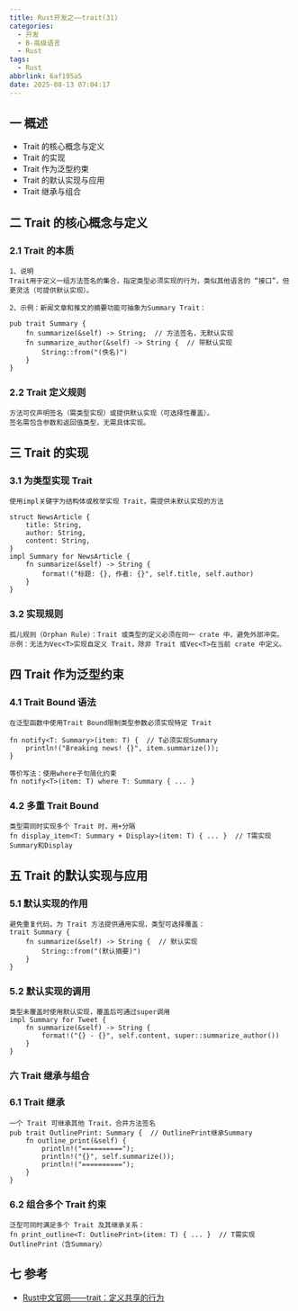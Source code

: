 ```yaml
---
title: Rust开发之——trait(31)
categories:
  - 开发
  - B-高级语言
  - Rust
tags:
  - Rust
abbrlink: 6af195a5
date: 2025-08-13 07:04:17
---
```

## 一 概述

* Trait 的核心概念与定义
* Trait 的实现
* Trait 作为泛型约束
* Trait 的默认实现与应用
* Trait 继承与组合

<!--more-->

## 二 Trait 的核心概念与定义

### 2.1 Trait 的本质

```
1、说明
Trait用于定义一组方法签名的集合，指定类型必须实现的行为，类似其他语言的 “接口”，但更灵活（可提供默认实现）。

2、示例：新闻文章和推文的摘要功能可抽象为Summary Trait：

pub trait Summary {
    fn summarize(&self) -> String;  // 方法签名，无默认实现
    fn summarize_author(&self) -> String {  // 带默认实现
        String::from("(佚名)")
    }
}
```

### 2.2 Trait 定义规则

```
方法可仅声明签名（需类型实现）或提供默认实现（可选择性覆盖）。
签名需包含参数和返回值类型，无需具体实现。
```

## 三 Trait 的实现

### 3.1 为类型实现 Trait

```
使用impl关键字为结构体或枚举实现 Trait，需提供未默认实现的方法

struct NewsArticle {
    title: String,
    author: String,
    content: String,
}
impl Summary for NewsArticle {
    fn summarize(&self) -> String {
        format!("标题: {}, 作者: {}", self.title, self.author)
    }
}
```

### 3.2 实现规则

```
孤儿规则（Orphan Rule）：Trait 或类型的定义必须在同一 crate 中，避免外部冲突。
示例：无法为Vec<T>实现自定义 Trait，除非 Trait 或Vec<T>在当前 crate 中定义。
```

## 四 Trait 作为泛型约束

### 4.1 Trait Bound 语法

```
在泛型函数中使用Trait Bound限制类型参数必须实现特定 Trait

fn notify<T: Summary>(item: T) {  // T必须实现Summary
    println!("Breaking news! {}", item.summarize());
}

等价写法：使用where子句简化约束
fn notify<T>(item: T) where T: Summary { ... }
```

### 4.2 多重 Trait Bound

```
类型需同时实现多个 Trait 时，用+分隔
fn display_item<T: Summary + Display>(item: T) { ... }  // T需实现Summary和Display
```

## 五 Trait 的默认实现与应用

### 5.1 默认实现的作用

```
避免重复代码，为 Trait 方法提供通用实现，类型可选择覆盖：
trait Summary {
    fn summarize(&self) -> String {  // 默认实现
        String::from("(默认摘要)")
    }
}
```

### 5.2 默认实现的调用

```
类型未覆盖时使用默认实现，覆盖后可通过super调用
impl Summary for Tweet {
    fn summarize(&self) -> String {
        format!("{} - {}", self.content, super::summarize_author())
    }
}
```

### 六 Trait 继承与组合

### 6.1 Trait 继承

```
一个 Trait 可继承其他 Trait，合并方法签名
pub trait OutlinePrint: Summary {  // OutlinePrint继承Summary
    fn outline_print(&self) {
        println!("==========");
        println!("{}", self.summarize());
        println!("==========");
    }
}
```

### 6.2 组合多个 Trait 约束

```
泛型可同时满足多个 Trait 及其继承关系：
fn print_outline<T: OutlinePrint>(item: T) { ... }  // T需实现OutlinePrint（含Summary）
```


## 七 参考

* [Rust中文官网——trait：定义共享的行为](https://rust.bootcss.com/ch10-02-traits.html)